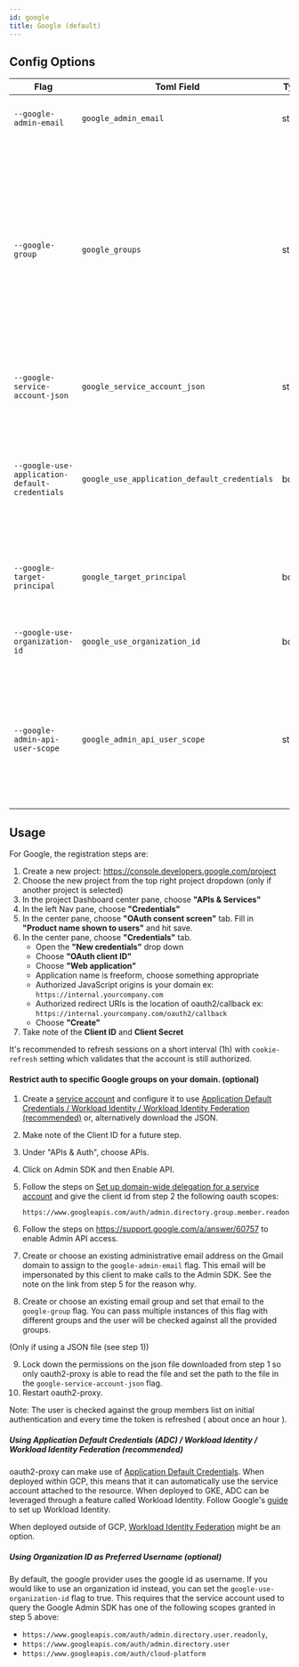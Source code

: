 ```yaml
---
id: google
title: Google (default)
---
```


## Config Options

| Flag                                            | Toml Field                                   | Type   | Description                                                                                                                                                                                 | Default                                             |
|-------------------------------------------------|----------------------------------------------| ------ |---------------------------------------------------------------------------------------------------------------------------------------------------------------------------------------------|-----------------------------------------------------|
| `--google-admin-email`                          | `google_admin_email`                         | string | the google admin to impersonate for api calls                                                                                                                                               |                                                     |
| `--google-group`                                | `google_groups`                              | string | restrict logins to members of this google group (may be given multiple times). If not specified and service account or default credentials are configured, all user groups will be allowed. |                                                     |
| `--google-service-account-json`                 | `google_service_account_json`                | string | the path to the service account json credentials                                                                                                                                            |                                                     |
| `--google-use-application-default-credentials`  | `google_use_application_default_credentials` | bool   | use application default credentials instead of service account json (i.e. GKE Workload Identity)                                                                                            |                                                     |
| `--google-target-principal`                     | `google_target_principal`                    | bool   | the target principal to impersonate when using ADC                                                                                                                                          | defaults to the service account configured for ADC  |
| `--google-use-organization-id`                  | `google_use_organization_id`                 | bool   | use organization id as preferred username                                                                                                                                                   | false                                               |
| `--google-admin-api-user-scope`                 | `google_admin_api_user_scope`                | string | the OAuth scope to use when querying the Google Admin SDK for organization id, can be 'readonly', 'user' or 'cloud'<br/>                                                                    | `readonly`                                          |

## Usage

For Google, the registration steps are:

1.  Create a new project: https://console.developers.google.com/project
2.  Choose the new project from the top right project dropdown (only if another project is selected)
3.  In the project Dashboard center pane, choose **"APIs & Services"**
4.  In the left Nav pane, choose **"Credentials"**
5.  In the center pane, choose **"OAuth consent screen"** tab. Fill in **"Product name shown to users"** and hit save.
6.  In the center pane, choose **"Credentials"** tab.
    - Open the **"New credentials"** drop down
    - Choose **"OAuth client ID"**
    - Choose **"Web application"**
    - Application name is freeform, choose something appropriate
    - Authorized JavaScript origins is your domain ex: `https://internal.yourcompany.com`
    - Authorized redirect URIs is the location of oauth2/callback ex: `https://internal.yourcompany.com/oauth2/callback`
    - Choose **"Create"**
7.  Take note of the **Client ID** and **Client Secret**

It's recommended to refresh sessions on a short interval (1h) with `cookie-refresh` setting which validates that the 
account is still authorized.

#### Restrict auth to specific Google groups on your domain. (optional)

1.  Create a [service account](https://developers.google.com/identity/protocols/oauth2/service-account) and configure it 
    to use [Application Default Credentials / Workload Identity / Workload Identity Federation (recommended)](#using-application-default-credentials-adc--workload-identity--workload-identity-federation-recommended) or, 
    alternatively download the JSON.
2.  Make note of the Client ID for a future step.
3.  Under "APIs & Auth", choose APIs.
4.  Click on Admin SDK and then Enable API.
5.  Follow the steps on [Set up domain-wide delegation for a service account](https://developers.google.com/workspace/guides/create-credentials#optional_set_up_domain-wide_delegation_for_a_service_account)
    and give the client id from step 2 the following oauth scopes:

    ```
    https://www.googleapis.com/auth/admin.directory.group.member.readonly
    ```

6.  Follow the steps on https://support.google.com/a/answer/60757 to enable Admin API access.
7.  Create or choose an existing administrative email address on the Gmail domain to assign to the `google-admin-email` 
    flag. This email will be impersonated by this client to make calls to the Admin SDK. See the note on the link from 
    step 5 for the reason why.
8.  Create or choose an existing email group and set that email to the `google-group` flag. You can pass multiple instances 
    of this flag with different groups and the user will be checked against all the provided groups.

(Only if using a JSON file (see step 1))

9.  Lock down the permissions on the json file downloaded from step 1 so only oauth2-proxy is able to read the file and 
    set the path to the file in the `google-service-account-json` flag.
10. Restart oauth2-proxy.

Note: The user is checked against the group members list on initial authentication and every time the token is 
refreshed ( about once an hour ).

##### Using Application Default Credentials (ADC) / Workload Identity / Workload Identity Federation (recommended)
oauth2-proxy can make use of [Application Default Credentials](https://cloud.google.com/docs/authentication/application-default-credentials).
When deployed within GCP, this means that it can automatically use the service account attached to the resource. When deployed to GKE, ADC
can be leveraged through a feature called Workload Identity. Follow Google's [guide](https://cloud.google.com/kubernetes-engine/docs/how-to/workload-identity)
to set up Workload Identity.

When deployed outside of GCP, [Workload Identity Federation](https://cloud.google.com/docs/authentication/provide-credentials-adc#wlif) might be an option.

##### Using Organization ID as Preferred Username (optional)
By default, the google provider uses the google id as username. If you would like to use an organization id instead, you can set the `google-use-organization-id` flag to true.
This requires that the service account used to query the Google Admin SDK has one of the following scopes granted in step 5 above: 
- `https://www.googleapis.com/auth/admin.directory.user.readonly`, 
- `https://www.googleapis.com/auth/admin.directory.user` 
- `https://www.googleapis.com/auth/cloud-platform` 
